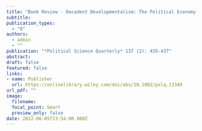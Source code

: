 ```yaml
---
title: "Book Review - Decadent Developmentalism: The Political Economy of Democratic Brazil by Taylor, Matthew M.. New York, Cambridge University Press, 2020."
subtitle: 
publication_types:
  - "8"
authors:
  - admin
  - ""
publication: "*Political Science Quarterly* 137 (2): 435-437"
abstract: 
draft: false
featured: false
links:
- name: Publisher
  url: https://onlinelibrary.wiley.com/doi/abs/10.1002/polq.13349
url_pdf: ""
image:
  filename: 
  focal_point: Smart
  preview_only: false
date: 2022-06-05T23:54:00.000Z
---
```

